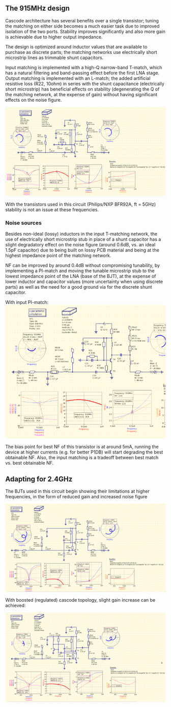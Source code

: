 ## The 915MHz design

Cascode architecture has several benefits over a single transistor; tuning the matching on either side becomes a much easier task due to improved isolation of the two ports. Stability improves significantly and also more gain is achievable due to higher output impedance.

The design is optimized around inductor values that are available to purchase as discrete parts; the matching networks use electrically short microstrip lines as trimmable shunt capacitors.

Input matching is implemented with a high-Q narrow-band T-match, which has a natural filtering and band-passing effect before the first LNA stage. Output matching is implemented with an L-match; the added artificial resistive loss (R22, 10ohm) in series with the shunt capacitance (electrically short microstrip) has beneficial effects on stability (degenerating the Q of the matching network, at the expense of gain) without having significant effects on the noise figure.

![cascode_schem](cascode_schem.png)

With the transistors used in this circuit (Philips/NXP BFR92A, ft = 5GHz) stability is not an issue at these frequencies.

### Noise sources

Besides non-ideal (lossy) inductors in the input T-matching network, the use of electrically short microstrip stub in place of a shunt capacitor has a slight degradatory effect on the noise figure (around 0.6dB, vs. an ideal 1.5pF capacitor) due to being built on lossy PCB material and being at the highest impedance point of the matching network.

NF can be improved by around 0.4dB without compromising tunability, by implementing a PI-match and moving the tunable microstrip stub to the lowest impedance point of the LNA (base of the BJT), at the expense of lower inductor and capacitor values (more uncertainty when using discrete parts) as well as the need for a good ground via for the discrete shunt capacitor.

With input PI-match:
![pi-match](pi-match.png)  

The bias point for best NF of this transistor is at around 5mA, running the device at higher currents (e.g. for better P1DB) will start degrading the best obtainable NF. 
Also, the input matching is a tradeoff between best match vs. best obtainable NF.

## Adapting for 2.4GHz

The BJTs used in this circuit begin showing their limitations at higher frequencies, in the form of reduced gain and increased noise figure

![lna2g4](lna2g4.png)

With boosted (regulated) cascode topology, slight gain increase can be achieved:

![boosted](boosted.png)

